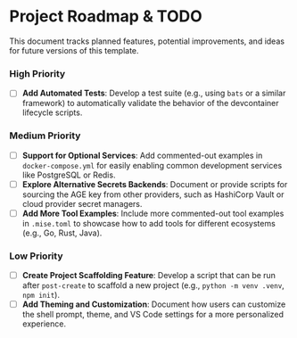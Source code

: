 # Project Roadmap & TODO
<!-- Version: 2025-09-11 23:33:00 AEST -->

This document tracks planned features, potential improvements, and ideas for future versions of this template.

### High Priority

- [ ] **Add Automated Tests**: Develop a test suite (e.g., using `bats` or a similar framework) to automatically validate the behavior of the devcontainer lifecycle scripts.

### Medium Priority

- [ ] **Support for Optional Services**: Add commented-out examples in `docker-compose.yml` for easily enabling common development services like PostgreSQL or Redis.
- [ ] **Explore Alternative Secrets Backends**: Document or provide scripts for sourcing the AGE key from other providers, such as HashiCorp Vault or cloud provider secret managers.
- [ ] **Add More Tool Examples**: Include more commented-out tool examples in `.mise.toml` to showcase how to add tools for different ecosystems (e.g., Go, Rust, Java).

### Low Priority

- [ ] **Create Project Scaffolding Feature**: Develop a script that can be run after `post-create` to scaffold a new project (e.g., `python -m venv .venv`, `npm init`).
- [ ] **Add Theming and Customization**: Document how users can customize the shell prompt, theme, and VS Code settings for a more personalized experience.